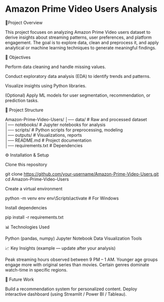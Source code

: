 # Amazon Prime Video Users Analysis

📌Project Overview

This project focuses on analyzing Amazon Prime Video users dataset to derive insights about streaming patterns, user preferences, and platform engagement. The goal is to explore data, clean and preprocess it, and apply analytical or machine learning techniques to generate meaningful findings.

🎯 Objectives

Perform data cleaning and handle missing values.

Conduct exploratory data analysis (EDA) to identify trends and patterns.

Visualize insights using Python libraries.

(Optional) Apply ML models for user segmentation, recommendation, or prediction tasks.

📂 Project Structure

Amazon-Prime-Video-Users/
│── data/              # Raw and processed dataset  
│── notebooks/         # Jupyter notebooks for analysis  
│── scripts/           # Python scripts for preprocessing, modeling  
│── outputs/           # Visualizations, reports  
│── README.md          # Project documentation  
│── requirements.txt   # Dependencies  


⚙️ Installation & Setup

Clone this repository

git clone https://github.com/your-username/Amazon-Prime-Video-Users.git
cd Amazon-Prime-Video-Users

Create a virtual environment

python -m venv env
env\Scripts\activate      # For Windows  

Install dependencies

pip install -r requirements.txt

📊 Technologies Used

Python (pandas, numpy)
Jupyter Notebook
Data Visualization Tools

📈 Key Insights (example — update after your analysis)

Peak streaming hours observed between 9 PM – 1 AM.
Younger age groups engage more with original series than movies.
Certain genres dominate watch-time in specific regions.

🚀 Future Work

Build a recommendation system for personalized content.
Deploy interactive dashboard (using Streamlit / Power BI / Tableau).
